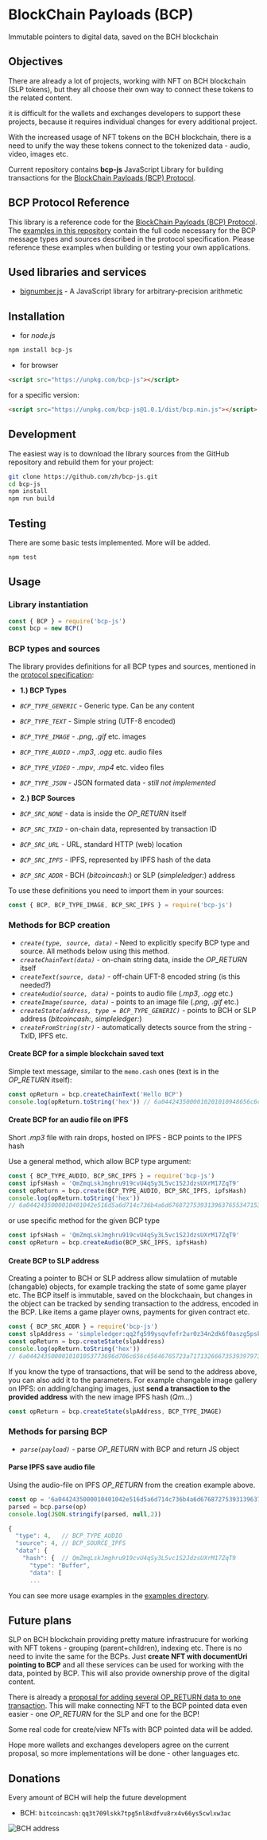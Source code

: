# BlockChain Payloads (BCP)

Immutable pointers to digital data, saved on the BCH blockchain

## Objectives

There are already a lot of projects, working with NFT on BCH blockchain (SLP
tokens), but they all choose their own way to connect these tokens to the related
content.

it is difficult for the wallets and exchanges developers to support these projects, because it requires individual changes for every additional project.

With the increased usage of NFT tokens on the BCH blockchain, there is a need to unify the way these tokens connect to the tokenized data - audio, video, images etc.

Current repository contains **bcp-js** JavaScript Library for building transactions for the [BlockChain Payloads (BCP) Protocol](docs/bcp-protocol-spec.md).

## BCP Protocol Reference

This library is a reference code for the [BlockChain Payloads (BCP) Protocol](docs/bcp-protocol-spec.md). The [examples in this repository](examples/) contain the full code necessary for the BCP message types and sources described in the protocol specification. Please reference these examples when building or testing your own applications.


## Used libraries and services

* [bignumber.js](https://mikemcl.github.io/bignumber.js/) - A JavaScript library for arbitrary-precision arithmetic

## Installation

* for *node.js*

```sh
npm install bcp-js
```

* for browser

```html
<script src="https://unpkg.com/bcp-js"></script>
```

for a specific version:

```html
<script src="https://unpkg.com/bcp-js@1.0.1/dist/bcp.min.js"></script>
```


## Development

The easiest way is to download the library sources from the GitHub repository and rebuild them for your project:

```sh
git clone https://github.com/zh/bcp-js.git
cd bcp-js
npm install
npm run build
```

## Testing

There are some basic tests implemented. More will be added.

```sh
npm test
```

## Usage

### Library instantiation

```js
const { BCP } = require('bcp-js')
const bcp = new BCP()
```

### BCP types and sources

The library provides definitions for all BCP types and sources, mentioned in the [protocol specification]((docs/bcp-protocol-spec.md)):

* **1.) BCP Types**

 * *`BCP_TYPE_GENERIC`* - Generic type. Can be any content
 * *`BCP_TYPE_TEXT`* - Simple string (UTF-8 encoded)
 * *`BCP_TYPE_IMAGE`* - *.png*, *.gif* etc. images
 * *`BCP_TYPE_AUDIO`* - *.mp3*, *.ogg* etc. audio files
 * *`BCP_TYPE_VIDEO`* - *.mpv*, *.mp4* etc. video files
 * *`BCP_TYPE_JSON`* - JSON formated data - *still not implemented*

* **2.) BCP Sources**

 * *`BCP_SRC_NONE`* - data is inside the *OP_RETURN* itself
 * *`BCP_SRC_TXID`* - on-chain data, represented by transaction ID
 * *`BCP_SRC_URL`* - URL, standard HTTP (web) location
 * *`BCP_SRC_IPFS`* - IPFS, represented by IPFS hash of the data
 * *`BCP_SRC_ADDR`* - BCH (*bitcoincash:*) or SLP (*simpleledger:*) address

 To use these definitions you need to import them in your sources:

 ```js
 const { BCP, BCP_TYPE_IMAGE, BCP_SRC_IPFS } = require('bcp-js')
 ```

### Methods for BCP creation

* *`create(type, source, data)`* - Need to explicitly specify BCP type and source. All methods below using this method.
* *`createChainText(data)`* - on-chain string data, inside the *OP_RETURN* itself
* *`createText(source, data)`* - off-chain UFT-8 encoded string (is this needed?)
* *`createAudio(source, data)`* - points to audio file (*.mp3*, *.ogg* etc.)
* *`createImage(source, data)`* - points to an image file (*.png*, *.gif* etc.)
* *`createState(address, type = BCP_TYPE_GENERIC)`* - points to BCH or SLP address (*bitcoincash:*, *simpleledger:*)
* *`createFromString(str)`* - automatically detects source from the string - TxID, IPFS etc.

#### Create BCP for a simple blockchain saved text

Simple text message, similar to the `memo.cash` ones (text is in the *OP_RETURN* itself):

```js
const opReturn = bcp.createChainText('Hello BCP')
console.log(opReturn.toString('hex')) // 6a0442435000010201010948656c6c6f20424350
```

#### Create BCP for an audio file on  IPFS

Short *.mp3* file with rain drops, hosted on IPFS - BCP points to the IPFS hash

Use a general method, which allow BCP type argument:

```js
const { BCP_TYPE_AUDIO, BCP_SRC_IPFS } = require('bcp-js')
const ipfsHash = 'QmZmqLskJmghru919cvU4qSy3L5vc1S2JdzsUXrM17ZqT9'
const opReturn = bcp.create(BCP_TYPE_AUDIO, BCP_SRC_IPFS, ipfsHash)
console.log(opReturn.toString('hex'))
// 6a0442435000010401042e516d5a6d714c736b4a6d6768727539313963765534715379334c3576633153324a647a735558724d31375a715439
```

or use specific method for the given BCP type

```js
const ipfsHash = 'QmZmqLskJmghru919cvU4qSy3L5vc1S2JdzsUXrM17ZqT9'
const opReturn = bcp.createAudio(BCP_SRC_IPFS, ipfsHash)
```

#### Create BCP to SLP address

Creating a pointer to BCH or SLP address allow simulatiion of mutable (changable) objects, for example tracking the state of some game player etc. The BCP itself is immutable, saved on the blockchaain, but changes in the object can be tracked by sending transaction to the address, encoded in the BCP. Like items a game player owns, payments for given contract etc.

```js
const { BCP_SRC_ADDR } = require('bcp-js')
const slpAddress = 'simpleledger:qq2fg599ysqvfefr2ur0z34n2dk6f0aszg5pskpe06'
const opReturn = bcp.createState(slpAddress)
console.log(opReturn.toString('hex'))
// 6a0442435000010101053773696d706c656c65646765723a71713266673539397973717666656672327572307a33346e32646b36663061737a673570736b70653036
```

If you know the type of transactions, that will be send to the address above, you can also add it to the parameters. For example changable image gallery on IPFS: on adding/changing images, just **send a transaction to the provided address** with the new image IPFS hash (*Qm...*)

```js
const opReturn = bcp.createState(slpAddress, BCP_TYPE_IMAGE)
```

### Methods for parsing BCP

* *`parse(payload)`* - parse *OP_RETURN* with BCP and return JS object

#### Parse IPFS save audio file

Using the audio-file on IPFS *OP_RETURN* from the creation example above.

```js
const op = '6a0442435000010401042e516d5a6d714c736b4a6d6768727539313963765534715379334c3576633153324a647a735558724d31375a715439'
parsed = bcp.parse(op)
console.log(JSON.stringify(parsed, null,2))
```
```js
{
  "type": 4,   // BCP_TYPE_AUDIO
  "source": 4, // BCP_SOURCE_IPFS
  "data": {
    "hash": {  // QmZmqLskJmghru919cvU4qSy3L5vc1S2JdzsUXrM17ZqT9
      "type": "Buffer",
      "data": [
      ...

```

You can see more usage examples in the [examples directory](examples/).

## Future plans

SLP on BCH blockchain providing pretty mature infrastrucure for working with NFT tokens - grouping (parent+children), indexing etc. There is no need to invite the same for the BCPs. Just **create NFT with documentUri pointing to BCP** and all these services can be used for working with the data, pointed by BCP. This will also provide ownership prove of the digital content.

There is already a [proposal for adding several OP_RETURN data to one transaction](https://bitcoincashresearch.org/t/multiple-op-returns-this-time-for-real/315). This will make connecting NFT to the BCP pointed data even easier - one *OP_RETURN* for the SLP and one for the BCP!

Some real code for create/view NFTs with BCP pointed data will be added.

Hope more wallets and exchanges developers agree on the current proposal, so more implementations will be done - other languages etc.

## Donations

Every amount of BCH will help the future development

* BCH: `bitcoincash:qq3t709lskk7tpg5nl8xdfvu8rx4v66ys5cwlxw3ac`

![BCH address](https://gateway.pinata.cloud/ipfs/QmPz1Knaxj5UhJ4jrQjpr6LK9uA5em26NVmC2eX7W4D29D)
